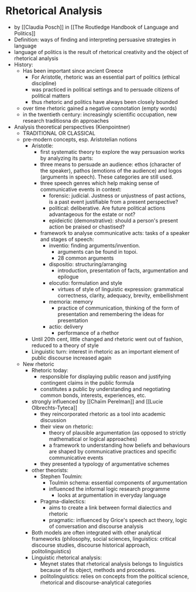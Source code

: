 # Rhetorical Analysis
- by [[Claudia Posch]] in [[The Routledge Handbook of Language and Politics]]
- Definition: ways of finding and interpreting persuasive strategies in language
- language of politics is the result of rhetorical creativity and the object of rhetorical analysis
- History:
  - Has been important since ancient Greece
    - For Aristotle, rhetoric was an essential part of politics (ethical discipline)
    - was practiced in political settings and to persuade citizens of political matters
    - thus rhetoric and politics have always been closely bounded
  - over time rhetoric gained a negative connotation (empty words)
  - in the twentieth century: increasingly scientific occupation, new research traditiosna dn approaches
- Analysis theoretical perspectives (Kienpointner)
  -  TRADITIONAL OR CLASSICAL
    - pre-modern concepts, esp. Aristotelian notions
      - Aristotle: 
        - first systematic theory to explore the way persuasion works by analyzing its parts:
        - three means to persuade an audience: ethos (character of the speaker), pathos (emotions of the audience) and logos (arguments in speech). These categories are still used.
        - three speech genres which help making sense of communicative events in context: 
          - forensic: judicial. Justness or unjustness of past actions, is a past event justifiable from a present perspective?
          - political: deliberative. Are future political actions advantageous for the estate or not?
          - epideictic (demonstrative): should a person's present action be praised or chastised?
        - framework to analyse communicative acts: tasks of a speaker and stages of speech:
          - inventio: finding arguments/invention. 
            - arguments can be found in topoi. 
            - 28 common arguments
          - dispositio: structuring/arranging
            - introduction, presentation of facts, argumentation and epilogue
          - elocutio: formulation and style
            - virtues of style of linguistic expression: grammatical correctness, clarity, adequacy, brevity, embellishment
          - memoria: memory
            - practice of communication, thinking of the form of presentation and remembering the ideas for presentation
          - actio: delivery
            - performance of a rhethor
      - Until 20th cent, little changed and rhetoric went out of fashion, reduced to a theory of style
      - Linguistic turn: interest in rhetoric as an important element of public discourse increased again
  - New rhetoric
    - Rhetoric today: 
      - responsible for displaying public reason and justifying contingent claims in the public formula
      - constitutes a public by understanding and negotiating common bonds, interests, experiences, etc.
    - strongly influenced by [[Chaïm Perelman]] and [[Lucie Olbrechts-Tyteca]]
      - they reincorporated rhetoric as a tool into academic discussion
      - their view on rhetoric: 
        - theory of plausible argumentation (as opposed to strictly mathematical or logical approaches)
        - a framework to understanding how beliefs and behaviours are shaped by communicative practices and specific communicative events
      - they presented a typology of argumentative schemes
    - other theorists:
      - Stephen Toulmin:
        - Toulmin schema: essential components of argumentation
        - influenced the informal logic research programme
          - looks at argumentation in everyday language
      - Pragma-dialectics:
        - aims to create a link between formal dialectics and rhetoric
        - pragmatic: influenced by Grice's speech act theory, logic of conversation and discourse analysis
    - Both models are often integrated with other analytical frameworks (philosophy, social sciences, linguistics: critical discourse studies, discourse historical approach, politolinguistics)
    - Linguistic rhetorical analysis:
      - Meynet states that rhetorical analysis belongs to linguistics because of its object, methods and procedures.
      - politolinguistics: relies on concepts from the political science, rhetorical and discourse-analytical categories